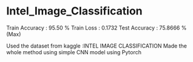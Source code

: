 # Intel_Image_Classification 
Train Accuracy : 95.50 %
Train Loss : 0.1732
Test Accuracy : 75.8666 % (Max)

Used the dataset from kaggle :INTEL IMAGE CLASSIFICATION 
Made the whole method using simple CNN model using Pytorch 
